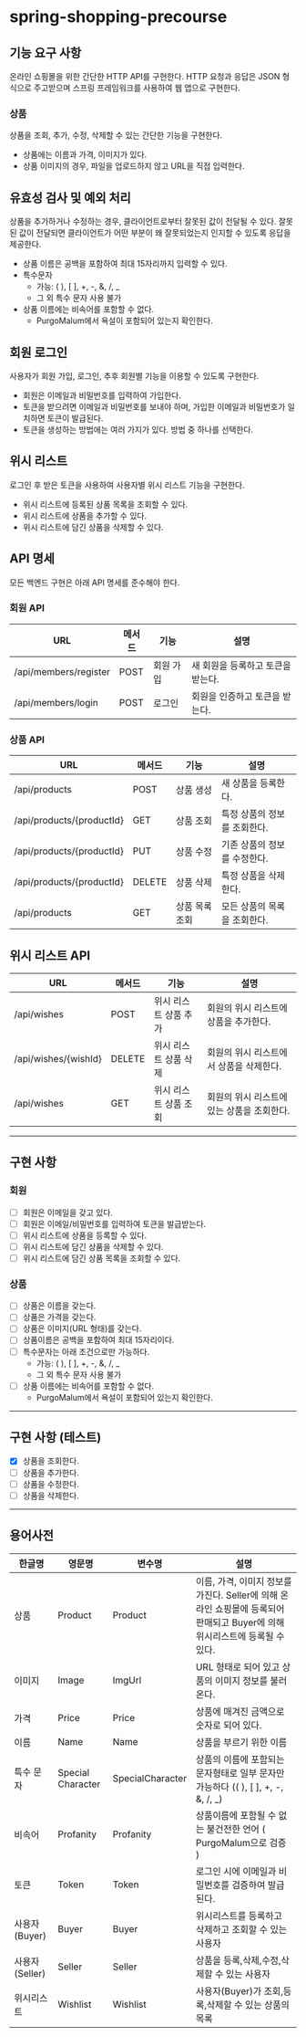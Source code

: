 # spring-shopping-precourse

## 기능 요구 사항
온라인 쇼핑몰을 위한 간단한 HTTP API를 구현한다. HTTP 요청과 응답은 JSON 형식으로 주고받으며 스프링 프레임워크를 사용하여 웹 앱으로 구현한다.

### 상품
상품을 조회, 추가, 수정, 삭제할 수 있는 간단한 기능을 구현한다.
* 상품에는 이름과 가격, 이미지가 있다.
* 상품 이미지의 경우, 파일을 업로드하지 않고 URL을 직접 입력한다.

## 유효성 검사 및 예외 처리
상품을 추가하거나 수정하는 경우, 클라이언트로부터 잘못된 값이 전달될 수 있다. 잘못된 값이 전달되면 클라이언트가 어떤 부분이 왜 잘못되었는지 인지할 수 있도록 응답을 제공한다.
* 상품 이름은 공백을 포함하여 최대 15자리까지 입력할 수 있다.
* 특수문자
  * 가능: ( ), [ ], +, -, &, /, _
  * 그 외 특수 문자 사용 불가
* 상품 이름에는 비속어를 포함할 수 없다.
  * PurgoMalum에서 욕설이 포함되어 있는지 확인한다.

## 회원 로그인 
사용자가 회원 가입, 로그인, 추후 회원별 기능을 이용할 수 있도록 구현한다.
* 회원은 이메일과 비밀번호를 입력하여 가입한다.
* 토큰을 받으려면 이메일과 비밀번호를 보내야 하며, 가입한 이메일과 비밀번호가 일치하면 토큰이 발급된다. 
* 토큰을 생성하는 방법에는 여러 가지가 있다. 방법 중 하나를 선택한다.

## 위시 리스트
로그인 후 받은 토큰을 사용하여 사용자별 위시 리스트 기능을 구현한다.
* 위시 리스트에 등록된 상품 목록을 조회할 수 있다. 
* 위시 리스트에 상품을 추가할 수 있다.
* 위시 리스트에 담긴 상품을 삭제할 수 있다.

## API 명세
모든 백엔드 구현은 아래 API 명세를 준수해야 한다.

### 회원 API

| URL  | 메서드  | 기능    | 설명 |
|------|------|-------|----|
| /api/members/register | POST | 회원 가입 | 새 회원을 등록하고 토큰을 받는다. |
| /api/members/login | POST | 로그인   | 회원을 인증하고 토큰을 받는다. |

### 상품 API

| URL | 메서드  | 기능    | 설명               |
|-----|------|-------|------------------|
| /api/products| POST | 상품 생성 | 새 상품을 등록한다.      |
| /api/products/{productId} | GET  | 상품 조회 | 특정 상품의 정보를 조회한다. |
| /api/products/{productId} | PUT | 상품 수정 | 기존 상품의 정보를 수정한다. |
| /api/products/{productId} | DELETE | 상품 삭제 | 특정 상품을 삭제한다. |
| /api/products | GET | 상품 목록 조회 | 모든 상품의 목록을 조회한다. |

## 위시 리스트 API
| URL        | 메서드  | 기능           | 설명                    |
|------------|------|--------------|-----------------------|
|/api/wishes | POST | 위시 리스트 상품 추가 | 회원의 위시 리스트에 상품을 추가한다. |
|/api/wishes/{wishId} | DELETE | 위시 리스트 상품 삭제 | 회원의 위시 리스트에서 상품을 삭제한다.|
|/api/wishes | GET | 위시 리스트 상품 조회 | 회원의 위시 리스트에 있는 상품을 조회한다. |

--------------------------

## 구현 사항

### 회원
- [ ] 회원은 이메일을 갖고 있다.  
- [ ] 회원은 이메일/비밀번호를 입력하여 토큰을 발급받는다. 
- [ ] 위시 리스트에 상품을 등록할 수 있다.
- [ ] 위시 리스트에 담긴 상품을 삭제할 수 있다.
- [ ] 위시 리스트에 담긴 상품 목록을 조회할 수 있다.

### 상품
- [ ] 상품은 이름을 갖는다.
- [ ] 상품은 가격을 갖는다.
- [ ] 상품은 이미지(URL 형태)를 갖는다.
- [ ] 상품이름은 공백을 포함하여 최대 15자리이다.
- [ ] 특수문자는 아래 조건으로만 가능하다.
  * 가능: ( ), [ ], +, -, &, /, _
  * 그 외 특수 문자 사용 불가
- [ ] 상품 이름에는 비속어를 포함할 수 없다.
  * PurgoMalum에서 욕설이 포함되어 있는지 확인한다.

-------------------------

## 구현 사항 (테스트)

- [X] 상품을 조회한다.
- [ ] 상품을 추가한다.
- [ ] 상품을 수정한다.
- [ ] 상품을 삭제한다.

-------------------------

## 용어사전

| 한글명         | 영문명               | 변수명              | 설명                                                                            |
|-------------|-------------------|------------------|-------------------------------------------------------------------------------|
| 상품          | Product           | Product          | 이름, 가격, 이미지 정보를 가진다. Seller에 의해 온라인 쇼핑몰에 등록되어 판매되고 Buyer에 의해 위시리스트에 등록될 수 있다. |
| 이미지         | Image             | ImgUrl           | URL 형태로 되어 있고 상품의 이미지 정보를 불러온다.                                               |
| 가격          | Price             | Price            | 상품에 매겨진 금액으로 숫자로 되어 있다.                                                       |
| 이름          | Name              | Name             | 상품을 부르기 위한 이름                                                                 |
| 특수 문자       | Special Character | SpecialCharacter | 상품의 이름에 포함되는 문자형태로 일부 문자만 가능하다 (( ), [ ], +, -, &, /, _)                      |
| 비속어         | Profanity         | Profanity        | 상품이름에 포함될 수 없는 불건전한 언어 ( PurgoMalum으로 검증 )                                    |
| 토큰          | Token             | Token            | 로그인 시에 이메일과 비밀번호를 검증하여 발급된다.                                                  |
| 사용자(Buyer)  | Buyer             | Buyer            | 위시리스트를 등록하고 삭제하고 조회할 수 있는 사용자                                                 |
| 사용자(Seller) | Seller            | Seller           | 상품을 등록,삭제,수정,삭제할 수 있는 사용자                                                     |
| 위시리스트       | Wishlist          | Wishlist         | 사용자(Buyer)가 조회,등록,삭제할 수 있는 상품의 목록                                             |
